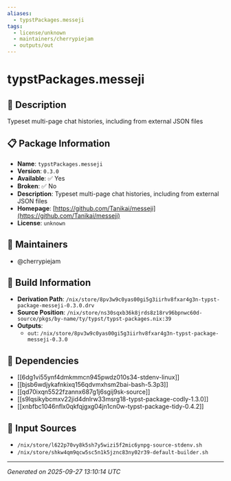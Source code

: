 ```yaml
---
aliases:
  - typstPackages.messeji
tags:
  - license/unknown
  - maintainers/cherrypiejam
  - outputs/out
---
```


# typstPackages.messeji

## 📝 Description

Typeset multi-page chat histories, including from external JSON files

## 📋 Package Information

- **Name**: `typstPackages.messeji`
- **Version**: `0.3.0`
- **Available**: ✅ Yes
- **Broken**: ✅ No
- **Description**: Typeset multi-page chat histories, including from external JSON files
- **Homepage**: [https://github.com/Tanikai/messeji](https://github.com/Tanikai/messeji)
- **License**: `unknown`
## 👥 Maintainers

- @cherrypiejam


## 🔧 Build Information

- **Derivation Path**: `/nix/store/8pv3w9c0yas00gi5g3iirhv8fxar4g3n-typst-package-messeji-0.3.0.drv`
- **Source Position**: `/nix/store/ns30sqxb36k8jrds8z18rv96bpnwc60d-source/pkgs/by-name/ty/typst/typst-packages.nix:39`
- **Outputs**:
  - `out`:  `/nix/store/8pv3w9c0yas00gi5g3iirhv8fxar4g3n-typst-package-messeji-0.3.0`

## 🔗 Dependencies

- [[6dg1vi55ynf4dmkmmcn945pwdz010s34-stdenv-linux]]
- [[bjsb6wdjykafnkixq156qdvmxhsm2bai-bash-5.3p3]]
- [[qd70ixqn5522fzannx687g1j6sgij9sk-source]]
- [[s9lqsikybcmxv22jid4dnlrw33msrg18-typst-package-codly-1.3.0]]
- [[xnbfbc1046nflx0qkfqjgxg04jn1cn0w-typst-package-tidy-0.4.2]]

## 📁 Input Sources

- `/nix/store/l622p70vy8k5sh7y5wizi5f2mic6ynpg-source-stdenv.sh`
- `/nix/store/shkw4qm9qcw5sc5n1k5jznc83ny02r39-default-builder.sh`

---
*Generated on 2025-09-27 13:10:14 UTC*
